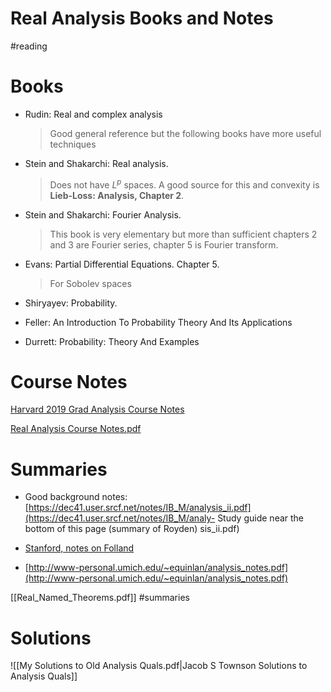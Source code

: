 # Real Analysis Books and Notes

#reading

# Books

- Rudin: Real and complex analysis 
  > Good general reference but the following books have more useful techniques

- Stein and Shakarchi: Real analysis.

	> Does not have $L^p$ spaces.
	A good source for this and convexity is **Lieb-Loss: Analysis, Chapter 2**. 

- Stein and Shakarchi: Fourier Analysis.

	> This book is very elementary but more than sufficient chapters 2 and 3 are Fourier series, chapter 5 is Fourier transform. 

- Evans: Partial Differential Equations. Chapter 5.

  > For Sobolev spaces

- Shiryayev: Probability.

- Feller: An Introduction To Probability Theory And Its Applications

- Durrett: Probability: Theory And Examples

# Course Notes

[Harvard 2019 Grad Analysis Course Notes](https://people.math.harvard.edu/~ctm/home/text/class/harvard/212a/19/html/home/course/course.pdf)

[Real Analysis Course Notes.pdf](attachments/Real_Analysis_Course_Notes.pdf)

# Summaries

- Good background notes: [https://dec41.user.srcf.net/notes/IB_M/analysis_ii.pdf](https://dec41.user.srcf.net/notes/IB_M/analy- Study guide near the bottom of this page (summary of Royden)
sis_ii.pdf)

- [Stanford, notes on Folland](http://web.stanford.edu/~eugeniam/math205a/L2m.pdf)

- [http://www-personal.umich.edu/~equinlan/analysis_notes.pdf](http://www-personal.umich.edu/~equinlan/analysis_notes.pdf)


[[Real_Named_Theorems.pdf]]
#summaries 

# Solutions

![[My Solutions to Old Analysis Quals.pdf|Jacob S Townson
Solutions to Analysis Quals]]